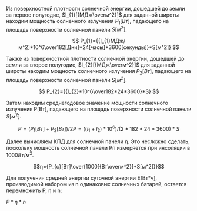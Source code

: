 Из поверхностной плотности солнечной энергии, дошедшей до земли за первое полугодие, $I_{1}[{МДж\overм^2}]$ для заданной широты находим мощность солнечного излучения $P_{1}[Вт]$, падающего на площадь поверхности солнечной панели $S[м^2]$.

$$ P_{1}={{I_{1}МДж/м^2]*10^6\over182[Дни]*24[часы]*3600[секунды]}*S[м^2]} $$

Также из поверхностной плотности солнечной энергии, дошедшей до земли за второе полугодие, $I_{2}[{МДж\overм^2}]$ для заданной широты находим мощность солнечного излучения $P_{2}[Вт]$, падающего на площадь поверхности солнечной панели $S[м^2]$.

$$ P_{2}={{I_{2}*10^6\over182*24*3600}*S} $$

Затем находим среднегодовое значение мощности солнечного излучения P[Вт], падающего на площадь поверхности солнечной панели $S[м^2]$.

$$ P=(P_{1}[Вт]+P_{2}[Вт])/2
P=((I_{1}+I_{2})*10^6)/(2*182*24*3600)*S$$

Далее вычисляем КПД для солнечной панели η. Это несложно сделать, поскольку мощность солнечной панели Pп измеряется при инсоляции в $1000Вт/м^2$.

$$η={P_{c}[Вт]\over{1000[{Вт\overм^2}]*S[м^2]}}$$

Для получения средней энергии суточной энергии E[Вт*ч], производимой набором из n одинаковых солнечных батарей, остается перемножить P, η и n:

$P*η*n$


